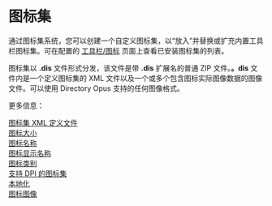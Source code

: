 # 图标集

通过图标集系统，您可以创建一个自定义图标集，以“放入”并替换或扩充内置工具栏图标集。可在配置的 [工具栏/图标](/Manual/preferences/preferences_categories/toolbars/toolbar_icons.zh.md) 页面上查看已安装图标集的列表。

图标集以 **.dis** 文件形式分发，该文件是带 **.dis** 扩展名的普通 ZIP 文件。**。dis** 文件内是一个定义图标集的 XML 文件以及一个或多个包含图标实际图像数据的图像文件。可以使用 Directory Opus 支持的任何图像格式。

更多信息：

[图标集 XML 定义文件](/Manual/reference/icon_sets/icon_set_xml_definition_file.zh.md)  
[图标大小](/Manual/reference/icon_sets/icon_sizes.zh.md)  
[图标名称](/Manual/reference/icon_sets/icon_names.zh.md)  
[图标显示名称](/Manual/reference/icon_sets/icon_display_names.zh.md)  
[图标类别](/Manual/reference/icon_sets/icon_categories.zh.md)  
[支持 DPI 的图标集](/Manual/reference/icon_sets/dpi_aware_icon_sets.zh.md)  
[本地化](/Manual/reference/icon_sets/localization.zh.md)  
[图标图像](/Manual/reference/icon_sets/icon_images.zh.md)